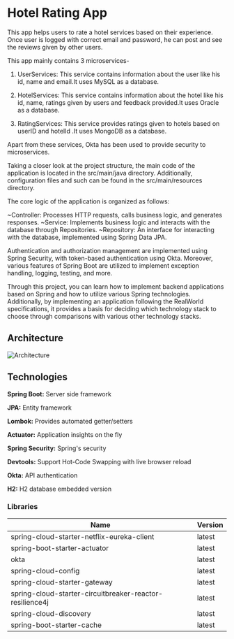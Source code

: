 
# Hotel Rating App

This app helps users to rate a hotel services based on their experience. Once user is logged with correct email and password, he can post and see the reviews given by other users.

This app mainly contains 3 microservices-

1) UserServices: This service contains information about the user like his id, name and email.It uses MySQL as a database.

2) HotelServices: This service contains information about the hotel like his id, name, ratings given by users and feedback provided.It uses Oracle as a database.

3) RatingServices: This service provides ratings given to hotels based on userID and hotelId .It uses MongoDB as a database.

Apart from these services, Okta has been used to provide security to microservices.

Taking a closer look at the project structure, the main code of the application is located in the src/main/java directory. Additionally, configuration files and such can be found in the src/main/resources directory.

The core logic of the application is organized as follows:

~Controller: Processes HTTP requests, calls business logic, and generates responses.
~Service: Implements business logic and interacts with the database through Repositories.
~Repository: An interface for interacting with the database, implemented using Spring Data JPA.

Authentication and authorization management are implemented using Spring Security, with token-based authentication using Okta. Moreover, various features of Spring Boot are utilized to implement exception handling, logging, testing, and more.

Through this project, you can learn how to implement backend applications based on Spring and how to utilize various Spring technologies. Additionally, by implementing an application following the RealWorld specifications, it provides a basis for deciding which technology stack to choose through comparisons with various other technology stacks.

## Architecture
![Architecture](https://user-images.githubusercontent.com/60563826/234794845-a0052e04-3537-41dd-989d-c3180b9cb2f8.jpg)

## Technologies

**Spring Boot:** Server side framework

**JPA:** Entity framework

**Lombok:** Provides automated getter/setters

**Actuator:** Application insights on the fly

**Spring Security:** Spring's security 

**Devtools:** Support Hot-Code Swapping with live browser reload

**Okta:** API authentication

**H2:** H2 database embedded version


### Libraries

| Name  | Version | 
|----|----|
| spring-cloud-starter-netflix-eureka-client | latest  |
| spring-boot-starter-actuator | latest |
| okta | latest |
| spring-cloud-config | latest |
| spring-cloud-starter-gateway | latest |
| spring-cloud-starter-circuitbreaker-reactor-resilience4j | latest |
| spring-cloud-discovery | latest |
| spring-boot-starter-cache | latest |




